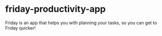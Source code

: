 # friday-productivity-app
Friday is an app that helps you with planning your tasks, so you can get to Friday quicker!

